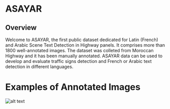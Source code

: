 # ASAYAR

## Overview
Welcome to ASAYAR, the first public dataset dedicated for Latin (French) and Arabic Scene Text Detection in Highway panels. It comprises more than 1800 well-annotated images. The dataset was colleted from Moroccan Highway and it has been manually annotated. ASAYAR data can be used to develop and evaluate traffic signs detection and French or Arabic text detection in different languages.

# Examples of Annotated Images

![alt text](https://vcar.github.io/ASAYAR/images/image_895.png "ASAYAR DATA")
